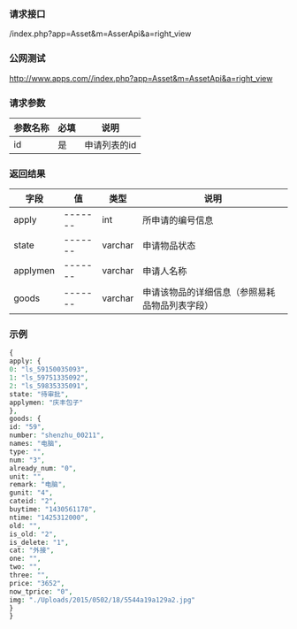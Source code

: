 ### **请求接口**
/index.php?app=Asset&m=AsserApi&a=right_view



### **公网测试**
http://www.apps.com//index.php?app=Asset&m=AssetApi&a=right_view

### **请求参数**

| 参数名称  |必填|     说明      |
|------|-----|------|
| id     | 是 |   申请列表的id   |


### **返回结果**
|字段        |值          |类型    |说明        |
| ---------  |--------    |-------- |--------  |
|apply        |-------   |int    |所申请的编号信息   |
|state| -------     |varchar  |申请物品状态      |
|applymen|-------     |varchar   |申请人名称    |
|goods| -------     |   varchar        | 申请该物品的详细信息（参照易耗品物品列表字段）|



### **示例**
````php
{
apply: {
0: "ls_59150035093",
1: "ls_59751335092",
2: "ls_59835335091",
state: "待审批",
applymen: "庆丰包子"
},
goods: {
id: "59",
number: "shenzhu_00211",
names: "电脑",
type: "",
num: "3",
already_num: "0",
unit: "",
remark: "电脑",
gunit: "4",
cateid: "2",
buytime: "1430561178",
ntime: "1425312000",
old: "",
is_old: "2",
is_delete: "1",
cat: "外接",
one: "",
two: "",
three: "",
price: "3652",
now_tprice: "0",
img: "./Uploads/2015/0502/18/5544a19a129a2.jpg"
}
}